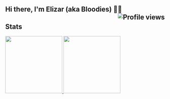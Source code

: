 <h2>
     Hi there, I'm Elizar (aka Bloodies) 👋🏻 <img align="right" src="https://gpvc.arturio.dev/Bloodies" alt="Profile views">
</h2>

## Stats
<div align="left">
  <a href="https://github.com/Bloodies">
    <img height="180em" src="https://github-readme-stats.vercel.app/api?username=Bloodies&show_icons=true&bg_color=-20,0D1117,002137&title_color=FFFFFF&text_color=FFFFFF&icon_color=79ff97&count_private=true&include_all_commits=true&disable_animations=false">
    <img height="180em" src="https://github-readme-stats.vercel.app/api/top-langs?username=Bloodies&show_icons=true&bg_color=20,002137,0D1117&title_color=FFFFFF&text_color=FFFFFF&icon_color=FFFFFF&layout=compact"/>
    <!-- color stack (git-dark-0D1117) (git-to-cream-0D1117-907578) (blue-to-viol-21D4FD-B721FF) -->
</div>


<!--
**Bloodies/Bloodies** is a ✨ _special_ ✨ repository because its `README.md` (this file) appears on your GitHub profile.

Here are some ideas to get you started:

- 🔭 I’m currently working on ...
- 🌱 I’m currently learning ...
- 👯 I’m looking to collaborate on ...
- 🤔 I’m looking for help with ...
- 💬 Ask me about ...
- 📫 How to reach me: ...
- 😄 Pronouns: ...
- ⚡ Fun fact: ...
-->

